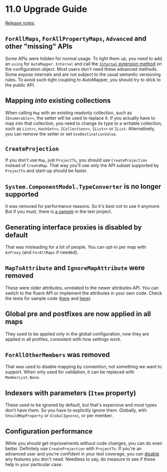 # 11.0 Upgrade Guide

[Release notes](https://github.com/AutoMapper/AutoMapper/releases/tag/v11.0.0).

## `ForAllMaps`, `ForAllPropertyMaps`, `Advanced` and other "missing" APIs

Some APIs were hidden for normal usage. To light them up, you need to add an `using` for `AutoMapper.Internal` and call the [`Internal` extension method](https://github.com/AutoMapper/AutoMapper/blob/9f2f16067ab201a5a8b9bc982f3a37e8790da7a0/src/AutoMapper/Internal/InternalApi.cs#L15) on the configuration object.
Most users don't need these advanced methods. Some expose internals and are not subject to the usual semantic versioning rules. To avoid such tight coupling to AutoMapper, you should try to stick to the public API.

## Mapping _into_ existing collections

When calling `Map` with an existing readonly collection, such as `IEnumerable<>`, the setter will be used to replace it. If you actually have to map _into_ that collection, you need to change its type to a writable
collection, such as `List<>`, `HashSet<>`, `ICollection<>`, `IList<>` or `IList`. Alternatively, you can remove the setter or set `UseDestinationValue`.

## `CreateProjection`

If you don't use `Map`, just `ProjectTo`, you should use `CreateProjection` instead of `CreateMap`. That way you'll use only the API subset supported by `ProjectTo` and start-up should be faster.

## `System.ComponentModel.TypeConverter` is no longer supported

It was removed for performance reasons. So it's best not to use it anymore. But if you must, there is [a sample](https://github.com/AutoMapper/AutoMapper/search?q=TypeConverterMapper) in the test project. 

## Generating interface proxies is disabled by default

That was misleading for a lot of people. You can opt-in per map with `AsProxy` (and `ForAllMaps` if needed).

## `MapToAttribute` and `IgnoreMapAttribute` were removed

These were older attributes, unrelated to the newer attributes API. You can switch to the fluent API or implement the attributes in your own code. Check the tests for sample code ([here](https://github.com/AutoMapper/AutoMapper/search?q=MapToAttribute) and [here](https://github.com/AutoMapper/AutoMapper/search?q=IgnoreMapAttribute)).

## Global pre and postfixes are now applied in all maps

They used to be applied only in the global configuration, now they are applied in all profiles, consistent with how settings work.

## `ForAllOtherMembers` was removed

That was used to disable mapping by convention, not something we want to support. When only used for validation, it can be replaced with `MemberList.None`.

## Indexers with parameters (`Item` property)

These used to be ignored by default, but that's expensive and most types don't have them. So you have to explicitly ignore them. Globally, with `ShouldMapProperty` or `GlobalIgnores`, or per member.

## Configuration performance 

While you should get improvements without code changes, you can do even better. Definitely use `CreateProjection` with `ProjectTo`. If you're an advanced user and you're confident in your test coverage, you can [disable](https://gist.github.com/lbargaoanu/9948bf66d452ba6b816252f9965143ee) any features you don't need. Needless to say, do measure to see if these help in your particular case.